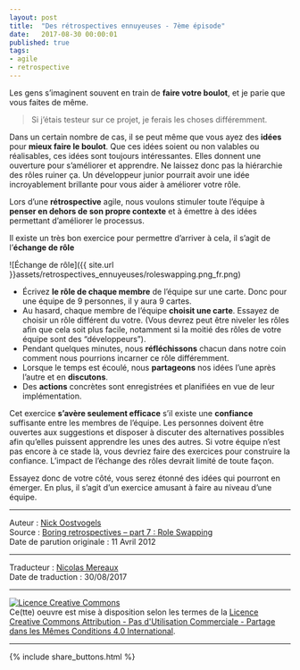 ```yaml
---
layout: post
title:  "Des rétrospectives ennuyeuses - 7ème épisode"
date:   2017-08-30 00:00:01
published: true
tags: 
- agile
- retrospective
---
```


Les gens s’imaginent souvent en train de **faire votre boulot**, et je parie que vous faites de même.

>Si j’étais testeur sur ce projet, je ferais les choses différemment.

Dans un certain nombre de cas, il se peut même que vous ayez des **idées** pour **mieux faire le boulot**. Que ces idées soient ou non valables ou réalisables, ces idées sont toujours intéressantes. Elles donnent une ouverture pour s’améliorer et apprendre. Ne laissez donc pas la hiérarchie des rôles ruiner ça. Un développeur junior pourrait avoir une idée incroyablement brillante pour vous aider à améliorer votre rôle.

Lors d’une **rétrospective** agile, nous voulons stimuler toute l’équipe à **penser en dehors de son propre contexte** et à émettre à des idées permettant d’améliorer le processus.

Il existe un très bon exercice pour permettre d’arriver à cela, il s’agit de l’**échange de rôle**

![Échange de rôle]({{ site.url }}assets/retrospectives_ennuyeuses/roleswapping.png_fr.png)

* Écrivez **le rôle de chaque membre** de l’équipe sur une carte. Donc pour une équipe de 9 personnes, il y aura 9 cartes.
* Au hasard, chaque membre de l’équipe **choisit une carte**. Essayez de choisir un rôle différent du votre. (Vous devrez peut être niveler les rôles afin que cela soit plus facile, notamment si la moitié des rôles de votre équipe sont des “développeurs”).
* Pendant quelques minutes, nous **réfléchissons** chacun dans notre coin comment nous pourrions incarner ce rôle différemment.
* Lorsque le temps est écoulé, nous **partageons** nos idées l’une après l’autre et en **discutons**.
* Des **actions** concrètes sont enregistrées et planifiées en vue de leur implémentation.

Cet exercice **s’avère seulement efficace** s’il existe une **confiance** suffisante entre les membres de l’équipe. Les personnes doivent être ouvertes aux suggestions et disposer à discuter des alternatives possibles afin qu’elles puissent apprendre les unes des autres. Si votre équipe n’est pas encore à ce stade là, vous devriez faire des exercices pour construire la confiance. L’impact de l’échange des rôles devrait limité de toute façon.

Essayez donc de votre côté, vous serez étonné des idées qui pourront en émerger. En plus, il s’agit d’un exercice amusant à faire au niveau d’une équipe.

---
Auteur : [Nick Oostvogels](https://skycoach.be/ss/)  
Source : [Boring retrospectives – part 7 : Role Swapping](https://skycoach.be/2012/04/11/boring-retrospectives-part-7-role-swapping/)  
Date de parution originale : 11 Avril 2012  

---
Traducteur : [Nicolas Mereaux](http://www.les-traducteurs-agiles.org/traducteurs/)  
Date de traduction : 30/08/2017  

---

<a rel="license" href="http://creativecommons.org/licenses/by-nc-sa/4.0/"><img alt="Licence Creative Commons" style="border-width:0" src="http://i.creativecommons.org/l/by-nc-sa/4.0/88x31.png" /></a><br />Ce(tte) oeuvre est mise à disposition selon les termes de la <a rel="license" href="http://creativecommons.org/licenses/by-nc-sa/4.0/">Licence Creative Commons Attribution - Pas d'Utilisation Commerciale - Partage dans les Mêmes Conditions 4.0 International</a>.

---

{% include share_buttons.html %}



